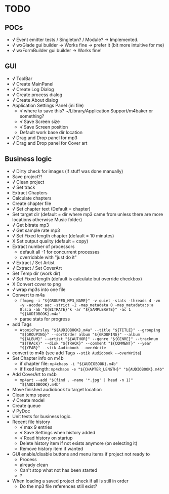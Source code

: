 # TODO

## POCs

* √ Event emitter tests / Singleton? / Module? -> Implemented.
* √ wxGlade gui builder -> Works fine -> prefer it (bit more intuitive for me)
* √ wxFormBuilder gui builder -> Works fine!

## GUI

* √ ToolBar
* √ Create MainPanel
* √ Create Log Dialog
* √ Create process dialog
* √ Create About dialog
* Application Settings Panel (ini file)
  * √ where to save this? ~/Library/Application Support/m4baker or something?
  * √ Save Screen size
  * √ Save Screen position
  * Default work base dir location
* √ Drag and Drop panel for mp3
* √ Drag and Drop panel for Cover art

## Business logic

* √ Dirty check for images (if stuff was done manually)
* Save project?!
* √ Clean project
* √ Set track
* Extract Chapters
* Calculate chapters
* Create chapter file
* √ Set chapter text (Default = chapter)
* Set target dir (default = dir where mp3 came from unless there are more locations otherwise Music folder)
* √ Get bitrate mp3
* √ Get sample rate mp3
* √ Set Fixed length chapter (default = 10 minutes)
* X Set output quality (default = copy)
* Extract number of processors
  * default all -1 for concurrent processes
  * overridable with "just do it"
* √ Extract / Set Artist
* √ Extract / Set CoverArt
* Set Temp dir (work dir)
* √ Set Fixed length (default is calculate but override checkbox)
* X Convert cover to png
* √ wrap mp3s into one file
* Convert to m4a
  * `ffmpeg -i "${GROUPED_MP3_NAME}" -v quiet -stats -threads 4 -vn -y -acodec aac -strict -2 -map_metadata 0 -map_metadata:s:a 0:s:a -ab "${BITRATE}"k -ar "${SAMPLERATE}" -ac 1 "${AUDIOBOOK}.m4a"`
  * parse stats for progress
* add Tags
  * `AtomicParsley "${AUDIOBOOK}.m4a" --title "${TITLE}" --grouping "${GROUPING}" --sortOrder album "${GROUPING}" --album "${ALBUM}" --artist "${AUTHOR}" --genre "${GENRE}" --tracknum "${TRACK}" --disk "${TRACK}" --comment "${COMMENT}" --year "${YEAR}" --stik Audiobook --overWrite`
* convert to m4b (see add Tags `--stik Audiobook --overWrite`)
* Set Chapter info on m4b
  * if chapter file: `mp4chaps -i "${AUDIOBOOK}.m4b"`
  * if fixed length: `mp4chaps -e "${CHAPTER_LENGTH}" "${AUDIOBOOK}.m4b"`
* Add CoverArt to m4b
  * `mp4art --add "$(find . -name '*.jpg' | head -n 1)" "${AUDIOBOOK}.m4b"`
* Move finished audiobook to target location
* Clean temp space
* √ Create model
* Create queue
* √ PyDoc
* Unit tests for business logic.
* Recent file history
  * √ max 9 entries
  * √ Save Settings when history added
  * √ Read history on startup
  * Delete history item if not exists anymore (on selecting it)
  * Remove history item if wanted
* GUI enable/disable buttons and menu items if project not ready to
  * Process
  * already clean
  * Can't stop what not has been started
  * ?
* When loading a saved project check if all is still in order
  * Do the mp3 file references still exist?
